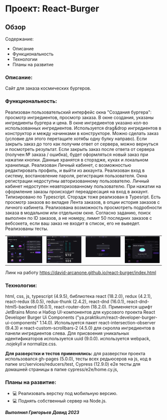 # Проект: React-Burger

## Обзор
Содержание:
* Описание
* Функциональность
* Технологии
* Планы на развитие

### Описание:
Сайт для заказа космических бургеров.

### Функциональность:
Реализован пользовательский интерфейс окна "Создания бургера": просмотр ингредиентов, просмотр заказа.
В окне создания, указаны ингредиенты бургера и цена.
В окне ингредиентов указано кол-во использованных ингредиентов. 
Используется drag&drop ингредиентов в конструктор и между начинками в конструкторе.
Можно сделать заказ (условие для этого перетащите хотябы одну булку направо).
Если закрыть заказ до того как получим ответ от сервера, можно вернуться и посмотреть результат.
Если закрыть заказ после ответа от сервера (получен № заказа / ошибка), будет оформляться новый заказ при нажатии кнопки.
Данные хранятся в сторэдже, куках и локальном хранилище.
Реализован Личный кабинет, с возможностью редактировать профиль, и выйти из аккаунта.
Реализован вход в систему, востановление пароля, регистрация пользователя.
Окна регистрации недоступны авторизованному пользователю. Личный кабинет недоступен неавторизованному пользователю.
При нажатии на оформление заказы происходит переадресация на вход в аккаунт.
Типизировано по Typescript. Сторэдж тоже реализован в Typesript.
Есть просмотр заказов во вкладке Лента заказов, в опции история заказов с личного кабинета.
Реализована возможность просмотреть подробности заказа в модальном или отдельном окне.
Согласно заданию, поиск выполнен по ID заказов, а не номеру, лимит 50 последних заказов c вебсокета, если ваш заказ не входит в список, его не выведет. Реализованы тесты.

<table><tr><td valign="top" width="25%">
<div align="center"><img src="./src/images/promo-main.jpg" alt="home=page">
</div></td><td valign="top" width="25%">
<div align="center"><img src="./src/images/promo-feed.jpg" alt="feed-page">
</div></td><td valign="top" width="25%">
<div align="center"><img src="./src/images/promo-login.jpg" alt="profile-page">
</div></td><td valign="top" width="25%">
<div align="center"><img src="./src/images/promo-modal.jpg" alt="modal-page">
</div></td></tr></table>

Линк на работу https://david-arcanone.github.io/react-burger/index.html

### Технологии:
html, css, js, typescript (4.9.5), библиотека react (18.2.0), redux (4.2.1), react-redux (8.0.5), redux-thunk (2.4.2), react-dnd (16.0.1), react-dnd-html5-backend (16.0.1), react-router-dom (18.2.0). Применяется шрифт JetBrains Mono и Набор UI-компонентов для курсового проекта React Developer Burger Ui Components ("ya.praktikum/react-developer-burger-ui-components" 1.14.0).
Используется пакет react-intersection-observer (9.4.3) и react-custom-scrollbars-2 (4.5.0) для скролла ингредиентов в панели ингредиентов слева. Для присвоения уникальных идентификаторов используется uuid (9.0.0).
используется webpack, .nojekyll и normalize.css.

**Для разверстки и тестов применялись:** для разверстки проекта использовался gh-pages (5.0.0), тесты всех редьюсеров на js, код в папке src/services/reducers/test, Cypress (12.9.0) e2e тесты для домашней страницы в папке cypress/e2e/home.cy.js, 

### Планы на развитие:
- 💻 Реализовать верстку под мобильную версию.
- 💻 Поднять собственный сервер на Node.js.

***Выполнил Григорьев Давид 2023***
